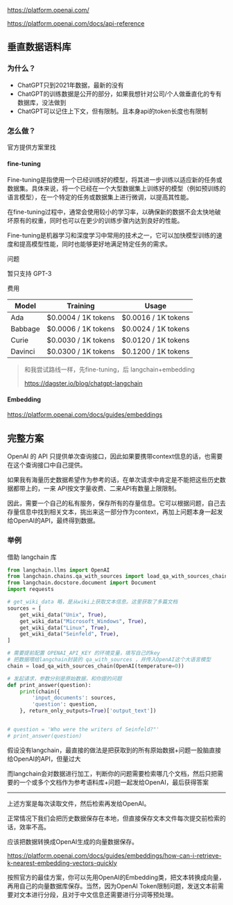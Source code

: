 

https://platform.openai.com/

https://platform.openai.com/docs/api-reference



## 垂直数据语料库

### 为什么？

* ChatGPT只到2021年数据，最新的没有
* ChatGPT的训练数据是公开的部分，如果我想针对公司/个人做垂直化的专有数据库，没法做到
* ChatGPT可以记住上下文，但有限制。且本身api的token长度也有限制



### 怎么做？

官方提供方案里找

#### fine-tuning

Fine-tuning是指使用一个已经训练好的模型，将其进一步训练以适应新的任务或数据集。具体来说，将一个已经在一个大型数据集上训练好的模型（例如预训练的语言模型），在一个特定的任务或数据集上进行微调，以提高其性能。

在fine-tuning过程中，通常会使用较小的学习率，以确保新的数据不会太快地破坏原有的权重，同时也可以在更少的训练步骤内达到良好的性能。

Fine-tuning是机器学习和深度学习中常用的技术之一，它可以加快模型训练的速度和提高模型性能，同时也能够更好地满足特定任务的需求。



问题

暂只支持 GPT-3



费用

| Model   | Training            | Usage               |
| ------- | ------------------- | ------------------- |
| Ada     | $0.0004 / 1K tokens | $0.0016 / 1K tokens |
| Babbage | $0.0006 / 1K tokens | $0.0024 / 1K tokens |
| Curie   | $0.0030 / 1K tokens | $0.0120 / 1K tokens |
| Davinci | $0.0300 / 1K tokens | $0.1200 / 1K tokens |



> 和我尝试路线一样，先fine-tuning，后 langchain+embedding
>
> https://dagster.io/blog/chatgpt-langchain



#### Embedding

https://platform.openai.com/docs/guides/embeddings





## 完整方案

OpenAI 的 API 只提供单次查询接口，因此如果要携带context信息的话，也需要在这个查询接口中自己提供。

如果我有海量历史数据希望作为参考的话，在单次请求中肯定是不能把这些历史数据都带上的，一来 API按文字量收费、二来API有数量上限限制。



因此，需要一个自己的私有服务，保存所有的存量信息。它可以根据问题，自己去存量信息中找到相关文本，挑出来这一部分作为context，再加上问题本身一起发给OpenAI的API，最终得到数据。



### 举例

借助 langchain 库

```python
from langchain.llms import OpenAI
from langchain.chains.qa_with_sources import load_qa_with_sources_chain
from langchain.docstore.document import Document
import requests

# get_wiki_data 略，是从wiki上获取文本信息。这里获取了多篇文档
sources = [
    get_wiki_data("Unix", True),
    get_wiki_data("Microsoft_Windows", True),
    get_wiki_data("Linux", True),
    get_wiki_data("Seinfeld", True),
]

# 需要提前配置 OPENAI_API_KEY 的环境变量，填写自己的key
# 把数据喂给langchain封装的 qa_with_sources ，并传入OpenAI这个大语言模型
chain = load_qa_with_sources_chain(OpenAI(temperature=0))

# 发起请求，参数分别是原始数据，和你提的问题
def print_answer(question):
    print(chain({
        'input_documents': sources,
        'question': question,
    }, return_only_outputs=True)['output_text'])


# question = 'Who were the writers of Seinfeld?"'
# print_answer(question)
```



假设没有langchain，最直接的做法是把获取到的所有原始数据+问题一股脑直接给OpenAI的API，但量过大



而langchain会对数据进行加工，判断你的问题需要检索哪几个文档，然后只把需要的一个或多个文档作为参考语料库+问题一起发给OpenAI，最后获得答案



---



上述方案是每次读取文件，然后检索再发给OpenAI。

正常情况下我们会把历史数据保存在本地，但直接保存文本文件每次提交前检索的话，效率不高。



应该把数据转换成OpenAI生成的向量数据保存。

https://platform.openai.com/docs/guides/embeddings/how-can-i-retrieve-k-nearest-embedding-vectors-quickly

按照官方的最佳方案，你可以先用OpenAI的Embedding类，把文本转换成向量，再用自己的向量数据库保存。当然，因为OpenAI Token限制问题，发送文本前需要对文本进行分段，且对于中文信息还需要进行分词等预处理。





